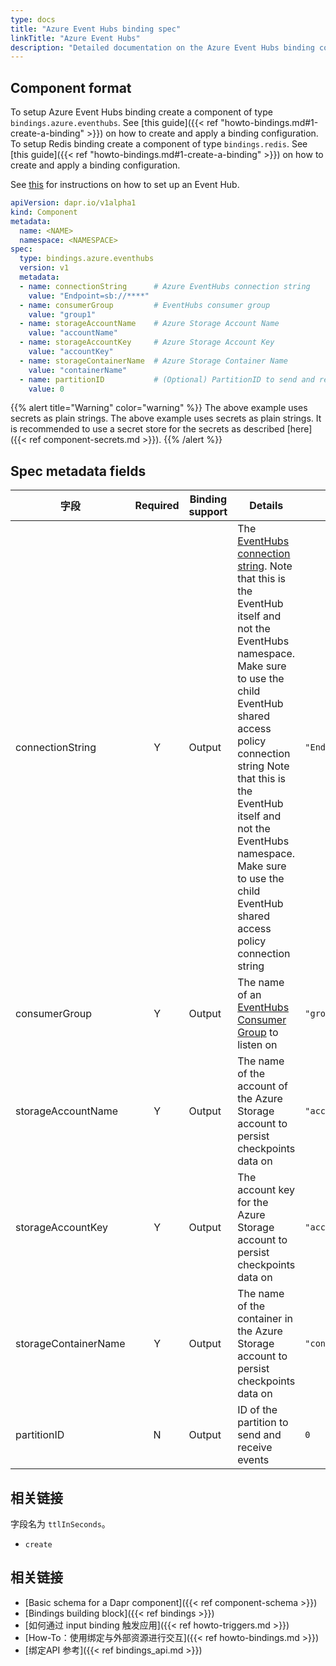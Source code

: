 ```yaml
---
type: docs
title: "Azure Event Hubs binding spec"
linkTitle: "Azure Event Hubs"
description: "Detailed documentation on the Azure Event Hubs binding component"
---
```


## Component format

To setup Azure Event Hubs binding create a component of type `bindings.azure.eventhubs`. See [this guide]({{< ref "howto-bindings.md#1-create-a-binding" >}}) on how to create and apply a binding configuration. To setup Redis binding create a component of type `bindings.redis`. See [this guide]({{< ref "howto-bindings.md#1-create-a-binding" >}}) on how to create and apply a binding configuration.

See [this](https://docs.microsoft.com/en-us/azure/event-hubs/event-hubs-dotnet-framework-getstarted-send) for instructions on how to set up an Event Hub.

```yaml
apiVersion: dapr.io/v1alpha1
kind: Component
metadata:
  name: <NAME>
  namespace: <NAMESPACE>
spec:
  type: bindings.azure.eventhubs
  version: v1
  metadata:
  - name: connectionString      # Azure EventHubs connection string
    value: "Endpoint=sb://****"
  - name: consumerGroup         # EventHubs consumer group
    value: "group1"
  - name: storageAccountName    # Azure Storage Account Name
    value: "accountName"   
  - name: storageAccountKey     # Azure Storage Account Key
    value: "accountKey"                
  - name: storageContainerName  # Azure Storage Container Name
    value: "containerName"    
  - name: partitionID           # (Optional) PartitionID to send and receive events
    value: 0
```

{{% alert title="Warning" color="warning" %}}
The above example uses secrets as plain strings. The above example uses secrets as plain strings. It is recommended to use a secret store for the secrets as described [here]({{< ref component-secrets.md >}}).
{{% /alert %}}

## Spec metadata fields

| 字段                   | Required | Binding support | Details                                                                                                                                                                                                                                                                                                                                                                                                                            | Example                |
| -------------------- |:--------:| --------------- | ---------------------------------------------------------------------------------------------------------------------------------------------------------------------------------------------------------------------------------------------------------------------------------------------------------------------------------------------------------------------------------------------------------------------------------- | ---------------------- |
| connectionString     |    Y     | Output          | The [EventHubs connection string](https://docs.microsoft.com/en-us/azure/event-hubs/authorize-access-shared-access-signature). Note that this is the EventHub itself and not the EventHubs namespace. Make sure to use the child EventHub shared access policy connection string Note that this is the EventHub itself and not the EventHubs namespace. Make sure to use the child EventHub shared access policy connection string | `"Endpoint=sb://****"` |
| consumerGroup        |    Y     | Output          | The name of an [EventHubs Consumer Group](https://docs.microsoft.com/en-us/azure/event-hubs/event-hubs-features#consumer-groups) to listen on                                                                                                                                                                                                                                                                                      | `"group1"`             |
| storageAccountName   |    Y     | Output          | The name of the account of the Azure Storage account to persist checkpoints data on                                                                                                                                                                                                                                                                                                                                                | `"accountName"`        |
| storageAccountKey    |    Y     | Output          | The account key for the Azure Storage account to persist checkpoints data on                                                                                                                                                                                                                                                                                                                                                       | `"accountKey"`         |
| storageContainerName |    Y     | Output          | The name of the container in the Azure Storage account to persist checkpoints data on                                                                                                                                                                                                                                                                                                                                              | `"contianerName"`      |
| partitionID          |    N     | Output          | ID of the partition to send and receive events                                                                                                                                                                                                                                                                                                                                                                                     | `0`                    |

## 相关链接

字段名为 `ttlInSeconds`。

- `create`

## 相关链接

- [Basic schema for a Dapr component]({{< ref component-schema >}})
- [Bindings building block]({{< ref bindings >}})
- [如何通过 input binding 触发应用]({{< ref howto-triggers.md >}})
- [How-To：使用绑定与外部资源进行交互]({{< ref howto-bindings.md >}})
- [绑定API 参考]({{< ref bindings_api.md >}})
